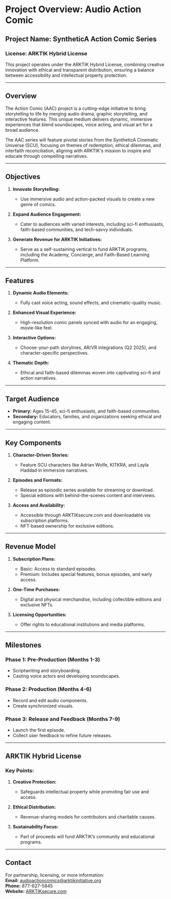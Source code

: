 # **Project Overview: Audio Action Comic**

## **Project Name:** SyntheticA Action Comic Series  
### **License:** ARKTIK Hybrid License  
This project operates under the ARKTIK Hybrid License, combining creative innovation with ethical and transparent distribution, ensuring a balance between accessibility and intellectual property protection.

---

## **Overview**

The Action Comic (AAC) project is a cutting-edge initiative to bring storytelling to life by merging audio drama, graphic storytelling, and interactive features. This unique medium delivers dynamic, immersive experiences that blend soundscapes, voice acting, and visual art for a broad audience.

The AAC series will feature pivotal stories from the SyntheticA Cinematic Universe (SCU), focusing on themes of redemption, ethical dilemmas, and interfaith reconciliation, aligning with ARKTIK's mission to inspire and educate through compelling narratives.

---

## **Objectives**

1. **Innovate Storytelling:**  
   - Use immersive audio and action-packed visuals to create a new genre of comics.  

2. **Expand Audience Engagement:**  
   - Cater to audiences with varied interests, including sci-fi enthusiasts, faith-based communities, and tech-savvy individuals.  

3. **Generate Revenue for ARKTIK Initiatives:**  
   - Serve as a self-sustaining vertical to fund ARKTIK programs, including the Academy, Concierge, and Faith-Based Learning Platform.

---

## **Features**

1. **Dynamic Audio Elements:**  
   - Fully cast voice acting, sound effects, and cinematic-quality music.  

2. **Enhanced Visual Experience:**  
   - High-resolution comic panels synced with audio for an engaging, movie-like feel.  

3. **Interactive Options:**  
   - Choose-your-path storylines, AR/VR integrations (Q2 2025), and character-specific perspectives.  

4. **Thematic Depth:**  
   - Ethical and faith-based dilemmas woven into captivating sci-fi and action narratives.  

---

## **Target Audience**

- **Primary:** Ages 15-45, sci-fi enthusiasts, and faith-based communities.
- **Secondary:** Educators, families, and organizations seeking ethical and engaging content.

---

## **Key Components**

1. **Character-Driven Stories:**  
   - Feature SCU characters like Adrian Wolfe, KITKRA, and Layla Haddad in immersive narratives.  

2. **Episodes and Formats:**  
   - Release as episodic series available for streaming or download.  
   - Special editions with behind-the-scenes content and interviews.

3. **Access and Availability:**  
   - Accessible through ARKTIKsecure.com and downloadable via subscription platforms.  
   - NFT-based ownership for exclusive editions.  

---

## **Revenue Model**

1. **Subscription Plans:**  
   - Basic: Access to standard episodes.  
   - Premium: Includes special features, bonus episodes, and early access.  

2. **One-Time Purchases:**  
   - Digital and physical merchandise, including collectible editions and exclusive NFTs.  

3. **Licensing Opportunities:**  
   - Offer rights to educational institutions and media platforms.  

---

## **Milestones**

### **Phase 1: Pre-Production (Months 1-3)**  
   - Scriptwriting and storyboarding.  
   - Casting voice actors and developing soundscapes.  

### **Phase 2: Production (Months 4-6)**  
   - Record and edit audio components.  
   - Create synchronized visuals.  

### **Phase 3: Release and Feedback (Months 7-9)**  
   - Launch the first episode.  
   - Collect user feedback to refine future releases.  

---

## **ARKTIK Hybrid License**

### **Key Points:**
1. **Creative Protection:**  
   - Safeguards intellectual property while promoting fair use and access.  

2. **Ethical Distribution:**  
   - Revenue-sharing models for contributors and charitable causes.  

3. **Sustainability Focus:**  
   - Part of proceeds will fund ARKTIK’s community and educational programs.  

---

## **Contact**

For partnership, licensing, or more information:  
**Email:** audioactioncomics@arktikinitiative.org  
**Phone:** 877-627-5845  
**Website:** [ARKTIKsecure.com](https://www.arktiksecure.com)  
